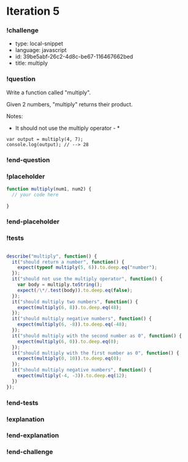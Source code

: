 # Iteration 5

### !challenge

* type: local-snippet
* language: javascript
* id: 39be5abf-26c2-4d8c-be67-116467662bed
* title: multiply

### !question

Write a function called "multiply".

Given 2 numbers, "multiply" returns their product.

Notes:
* It should not use the multiply operator - *

```
var output = multiply(4, 7);
console.log(output); // --> 28
```

### !end-question

### !placeholder

```js
function multiply(num1, num2) {
  // your code here
  
}
```

### !end-placeholder

### !tests

```js

describe("multiply", function() {
  it("should return a number", function() {
    expect(typeof multiply(5, 6)).to.deep.eq("number");
  });
  it("should not use the multiply operator", function() {
    var body = multiply.toString();
    expect(/\*/.test(body)).to.deep.eq(false);
  });
  it("should multiply two numbers", function() {
    expect(multiply(6, 8)).to.deep.eq(48);
  });
  it("should multiply negative numbers", function() {
    expect(multiply(6, -8)).to.deep.eq(-48);
  });
  it("should multiply with the second number as 0", function() {
    expect(multiply(6, 0)).to.deep.eq(0);
  });
  it("should multiply with the first number as 0", function() {
    expect(multiply(0, 10)).to.deep.eq(0);
  });
  it("should multiply negative numbers", function() {
    expect(multiply(-4, -3)).to.deep.eq(12);
  })
});

```

### !end-tests

### !explanation

### !end-explanation

### !end-challenge
